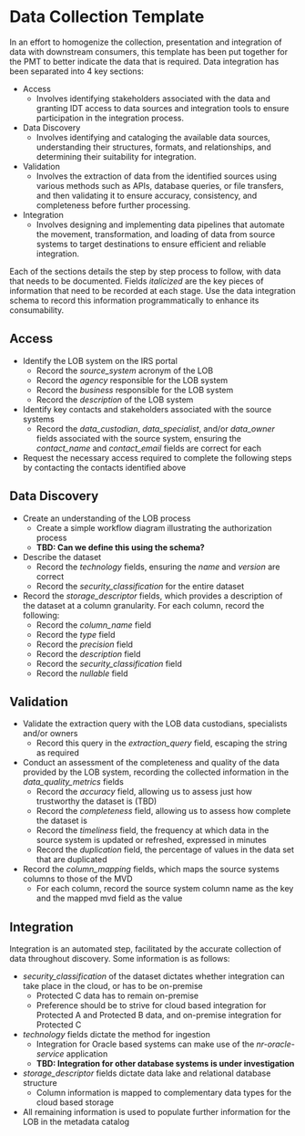 # Data Collection Template

In an effort to homogenize the collection, presentation and integration of data with downstream consumers, this template has been put together for the PMT to better indicate the data that is required. Data integration has been separated into 4 key sections:

- Access
  - Involves identifying stakeholders associated with the data and granting IDT access to data sources and integration tools to ensure participation in the integration process.
- Data Discovery
  - Involves identifying and cataloging the available data sources, understanding their structures, formats, and relationships, and determining their suitability for integration.
- Validation
  - Involves the extraction of data from the identified sources using various methods such as APIs, database queries, or file transfers, and then validating it to ensure accuracy, consistency, and completeness before further processing.
- Integration
  - Involves designing and implementing data pipelines that automate the movement, transformation, and loading of data from source systems to target destinations to ensure efficient and reliable integration.

Each of the sections details the step by step process to follow, with data that needs to be documented. Fields _italicized_ are the key pieces of information that need to be recorded at each stage. Use the data integration schema to record this information programmatically to enhance its consumability.

## Access

- Identify the LOB system on the IRS portal
  - Record the _source_system_ acronym of the LOB
  - Record the _agency_ responsible for the LOB system
  - Record the _business_ responsible for the LOB system
  - Record the _description_ of the LOB system
- Identify key contacts and stakeholders associated with the source systems
  - Record the _data_custodian_, _data_specialist_, and/or _data_owner_ fields associated with the source system, ensuring the _contact_name_ and _contact_email_ fields are correct for each
- Request the necessary access required to complete the following steps by contacting the contacts identified above

## Data Discovery

- Create an understanding of the LOB process
  - Create a simple workflow diagram illustrating the authorization process
  - **TBD: Can we define this using the schema?**
- Describe the dataset
  - Record the _technology_ fields, ensuring the _name_ and _version_ are correct
  - Record the _security_classification_ for the entire dataset
- Record the _storage_descriptor_ fields, which provides a description of the dataset at a column granularity. For each column, record the following:
  - Record the _column_name_ field
  - Record the _type_ field
  - Record the _precision_ field
  - Record the _description_ field
  - Record the _security_classification_ field
  - Record the _nullable_ field

## Validation

- Validate the extraction query with the LOB data custodians, specialists and/or owners
  - Record this query in the _extraction_query_ field, escaping the string as required
- Conduct an assessment of the completeness and quality of the data provided by the LOB system, recording the collected information in the _data_quality_metrics_ fields
  - Record the _accuracy_ field, allowing us to assess just how trustworthy the dataset is (TBD)
  - Record the _completeness_ field, allowing us to assess how complete the dataset is
  - Record the _timeliness_ field, the frequency at which data in the source system is updated or refreshed, expressed in minutes
  - Record the _duplication_ field, the percentage of values in the data set that are duplicated
- Record the _column_mapping_ fields, which maps the source systems columns to those of the MVD
  - For each column, record the source system column name as the key and the mapped mvd field as the value

## Integration

Integration is an automated step, facilitated by the accurate collection of data throughout discovery. Some information is as follows:

- _security_classification_ of the dataset dictates whether integration can take place in the cloud, or has to be on-premise
  - Protected C data has to remain on-premise
  - Preference should be to strive for cloud based integration for Protected A and Protected B data, and on-premise integration for Protected C
- _technology_ fields dictate the method for ingestion
  - Integration for Oracle based systems can make use of the _nr-oracle-service_ application
  - **TBD: Integration for other database systems is under investigation**
- _storage_descriptor_ fields dictate data lake and relational database structure
  - Column information is mapped to complementary data types for the cloud based storage
- All remaining information is used to populate further information for the LOB in the metadata catalog